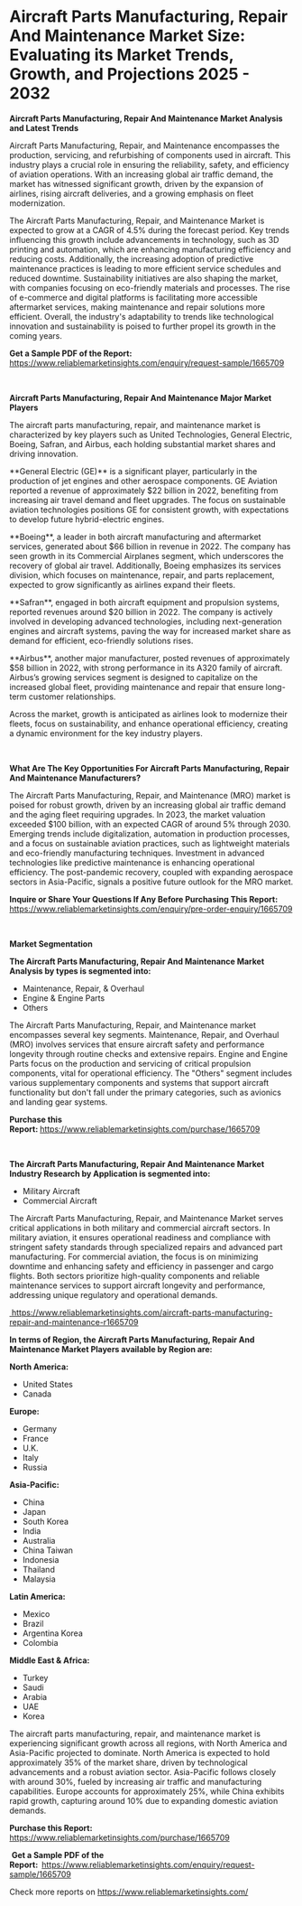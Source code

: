 <p><h1>Aircraft Parts Manufacturing, Repair And Maintenance Market Size: Evaluating its Market Trends, Growth, and Projections 2025 - 2032</h1></p><p><strong>Aircraft Parts Manufacturing, Repair And Maintenance Market Analysis and Latest Trends</strong></p>
<p><p>Aircraft Parts Manufacturing, Repair, and Maintenance encompasses the production, servicing, and refurbishing of components used in aircraft. This industry plays a crucial role in ensuring the reliability, safety, and efficiency of aviation operations. With an increasing global air traffic demand, the market has witnessed significant growth, driven by the expansion of airlines, rising aircraft deliveries, and a growing emphasis on fleet modernization.</p><p>The Aircraft Parts Manufacturing, Repair, and Maintenance Market is expected to grow at a CAGR of 4.5% during the forecast period. Key trends influencing this growth include advancements in technology, such as 3D printing and automation, which are enhancing manufacturing efficiency and reducing costs. Additionally, the increasing adoption of predictive maintenance practices is leading to more efficient service schedules and reduced downtime. Sustainability initiatives are also shaping the market, with companies focusing on eco-friendly materials and processes. The rise of e-commerce and digital platforms is facilitating more accessible aftermarket services, making maintenance and repair solutions more efficient. Overall, the industry's adaptability to trends like technological innovation and sustainability is poised to further propel its growth in the coming years.</p></p>
<p><strong>Get a Sample PDF of the Report:&nbsp;</strong> <a href="https://www.reliablemarketinsights.com/enquiry/request-sample/1665709?utm_campaign=2993&utm_medium=2&utm_source=Github&utm_content=ia&utm_term=11032025&utm_id=aircraft-parts-manufacturing-repair-and-maintenance">https://www.reliablemarketinsights.com/enquiry/request-sample/1665709</a></p>
<p>&nbsp;</p>
<p><strong>Aircraft Parts Manufacturing, Repair And Maintenance Major Market Players</strong></p>
<p><p>The aircraft parts manufacturing, repair, and maintenance market is characterized by key players such as United Technologies, General Electric, Boeing, Safran, and Airbus, each holding substantial market shares and driving innovation.</p><p>**General Electric (GE)** is a significant player, particularly in the production of jet engines and other aerospace components. GE Aviation reported a revenue of approximately $22 billion in 2022, benefiting from increasing air travel demand and fleet upgrades. The focus on sustainable aviation technologies positions GE for consistent growth, with expectations to develop future hybrid-electric engines.</p><p>**Boeing**, a leader in both aircraft manufacturing and aftermarket services, generated about $66 billion in revenue in 2022. The company has seen growth in its Commercial Airplanes segment, which underscores the recovery of global air travel. Additionally, Boeing emphasizes its services division, which focuses on maintenance, repair, and parts replacement, expected to grow significantly as airlines expand their fleets.</p><p>**Safran**, engaged in both aircraft equipment and propulsion systems, reported revenues around $20 billion in 2022. The company is actively involved in developing advanced technologies, including next-generation engines and aircraft systems, paving the way for increased market share as demand for efficient, eco-friendly solutions rises.</p><p>**Airbus**, another major manufacturer, posted revenues of approximately $58 billion in 2022, with strong performance in its A320 family of aircraft. Airbus’s growing services segment is designed to capitalize on the increased global fleet, providing maintenance and repair that ensure long-term customer relationships.</p><p>Across the market, growth is anticipated as airlines look to modernize their fleets, focus on sustainability, and enhance operational efficiency, creating a dynamic environment for the key industry players.</p></p>
<p>&nbsp;</p>
<p><strong>What Are The Key Opportunities For Aircraft Parts Manufacturing, Repair And Maintenance Manufacturers?</strong></p>
<p><p>The Aircraft Parts Manufacturing, Repair, and Maintenance (MRO) market is poised for robust growth, driven by an increasing global air traffic demand and the aging fleet requiring upgrades. In 2023, the market valuation exceeded $100 billion, with an expected CAGR of around 5% through 2030. Emerging trends include digitalization, automation in production processes, and a focus on sustainable aviation practices, such as lightweight materials and eco-friendly manufacturing techniques. Investment in advanced technologies like predictive maintenance is enhancing operational efficiency. The post-pandemic recovery, coupled with expanding aerospace sectors in Asia-Pacific, signals a positive future outlook for the MRO market.</p></p>
<p><strong>Inquire or Share Your Questions If Any Before Purchasing This Report:</strong> <a href="https://www.reliablemarketinsights.com/enquiry/pre-order-enquiry/1665709?utm_campaign=2993&utm_medium=2&utm_source=Github&utm_content=ia&utm_term=11032025&utm_id=aircraft-parts-manufacturing-repair-and-maintenance">https://www.reliablemarketinsights.com/enquiry/pre-order-enquiry/1665709</a></p>
<p>&nbsp;</p>
<p><strong>Market Segmentation</strong></p>
<p><strong>The Aircraft Parts Manufacturing, Repair And Maintenance Market Analysis by types is segmented into:</strong></p>
<p><ul><li>Maintenance, Repair, & Overhaul</li><li>Engine & Engine Parts</li><li>Others</li></ul></p>
<p><p>The Aircraft Parts Manufacturing, Repair, and Maintenance market encompasses several key segments. Maintenance, Repair, and Overhaul (MRO) involves services that ensure aircraft safety and performance longevity through routine checks and extensive repairs. Engine and Engine Parts focus on the production and servicing of critical propulsion components, vital for operational efficiency. The "Others" segment includes various supplementary components and systems that support aircraft functionality but don't fall under the primary categories, such as avionics and landing gear systems.</p></p>
<p><strong>Purchase this Report:&nbsp;</strong><a href="https://www.reliablemarketinsights.com/purchase/1665709?utm_campaign=2993&utm_medium=2&utm_source=Github&utm_content=ia&utm_term=11032025&utm_id=aircraft-parts-manufacturing-repair-and-maintenance">https://www.reliablemarketinsights.com/purchase/1665709</a></p>
<p>&nbsp;</p>
<p><strong>The Aircraft Parts Manufacturing, Repair And Maintenance Market Industry Research by Application is segmented into:</strong></p>
<p><ul><li>Military Aircraft</li><li>Commercial Aircraft</li></ul></p>
<p><p>The Aircraft Parts Manufacturing, Repair, and Maintenance Market serves critical applications in both military and commercial aircraft sectors. In military aviation, it ensures operational readiness and compliance with stringent safety standards through specialized repairs and advanced part manufacturing. For commercial aviation, the focus is on minimizing downtime and enhancing safety and efficiency in passenger and cargo flights. Both sectors prioritize high-quality components and reliable maintenance services to support aircraft longevity and performance, addressing unique regulatory and operational demands.</p></p>
<p><a href="https://www.reliablemarketinsights.com/aircraft-parts-manufacturing-repair-and-maintenance-r1665709?utm_campaign=2993&utm_medium=2&utm_source=Github&utm_content=ia&utm_term=11032025&utm_id=aircraft-parts-manufacturing-repair-and-maintenance">&nbsp;https://www.reliablemarketinsights.com/aircraft-parts-manufacturing-repair-and-maintenance-r1665709</a></p>
<p><strong>In terms of Region, the Aircraft Parts Manufacturing, Repair And Maintenance Market Players available by Region are:</strong></p>
<p>
    <p> <strong> North America: </strong>
        <ul>
            <li>United States</li>
            <li>Canada</li>
        </ul>
        </p> 
    <p> <strong> Europe: </strong>
        <ul>
            <li>Germany</li>
            <li>France</li>
            <li>U.K.</li>
            <li>Italy</li>
            <li>Russia</li>
        </ul>
        </p> 
    <p> <strong> Asia-Pacific: </strong>
        <ul>
            <li>China</li>
            <li>Japan</li>
            <li>South Korea</li>
            <li>India</li>
            <li>Australia</li>
            <li>China Taiwan</li>
            <li>Indonesia</li>
            <li>Thailand</li>
            <li>Malaysia</li>
        </ul>
        </p> 
    <p> <strong> Latin America: </strong>
        <ul>
            <li>Mexico</li>
            <li>Brazil</li>
            <li>Argentina Korea</li>
            <li>Colombia</li>
        </ul>
        </p> 
    <p> <strong> Middle East & Africa: </strong>
        <ul>
            <li>Turkey</li>
            <li>Saudi</li>
            <li>Arabia</li>
            <li>UAE</li>
            <li>Korea</li>
        </ul>
    </p>
    </p>
<p><p>The aircraft parts manufacturing, repair, and maintenance market is experiencing significant growth across all regions, with North America and Asia-Pacific projected to dominate. North America is expected to hold approximately 35% of the market share, driven by technological advancements and a robust aviation sector. Asia-Pacific follows closely with around 30%, fueled by increasing air traffic and manufacturing capabilities. Europe accounts for approximately 25%, while China exhibits rapid growth, capturing around 10% due to expanding domestic aviation demands.</p></p>
<p><strong>Purchase this Report: </strong><a href="https://www.reliablemarketinsights.com/purchase/1665709?utm_campaign=2993&utm_medium=2&utm_source=Github&utm_content=ia&utm_term=11032025&utm_id=aircraft-parts-manufacturing-repair-and-maintenance">https://www.reliablemarketinsights.com/purchase/1665709</a></p>
<p>&nbsp;<strong>Get a Sample PDF of the Report:&nbsp;&nbsp;</strong><a href="https://www.reliablemarketinsights.com/enquiry/request-sample/1665709?utm_campaign=2993&utm_medium=2&utm_source=Github&utm_content=ia&utm_term=11032025&utm_id=aircraft-parts-manufacturing-repair-and-maintenance">https://www.reliablemarketinsights.com/enquiry/request-sample/1665709</a></p>
<p><strong></strong></p>
<p>Check more reports on <a href="https://www.reliablemarketinsights.com/?utm_campaign=2993&utm_medium=2&utm_source=Github&utm_content=ia&utm_term=11032025&utm_id=aircraft-parts-manufacturing-repair-and-maintenance">https://www.reliablemarketinsights.com/</a></p>